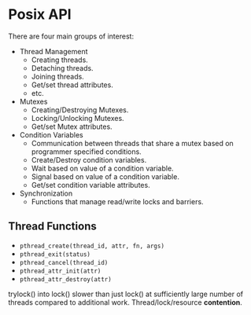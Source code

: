 # Posix API

There are four main groups of interest:
+ Thread Management
  - Creating threads.
  - Detaching threads.
  - Joining threads.
  - Get/set thread attributes.
  - etc.
+ Mutexes
  - Creating/Destroying Mutexes.
  - Locking/Unlocking Mutexes.
  - Get/set Mutex attributes.
+ Condition Variables
  - Communication between threads that share a mutex based on programmer
    specified conditions.
  - Create/Destroy condition variables.
  - Wait based on value of a condition variable.
  - Signal based on value of a condition variable.
  - Get/set condition variable attributes.
+ Synchronization
  - Functions that manage read/write locks and barriers.

## Thread Functions

+ `pthread_create(thread_id, attr, fn, args)`
+ `pthread_exit(status)`
+ `pthread_cancel(thread_id)`
+ `pthread_attr_init(attr)`
+ `pthread_attr_destroy(attr)`

trylock() into lock() slower than just lock() at
sufficiently large number of threads compared to
additional work. Thread/lock/resource **contention**.
